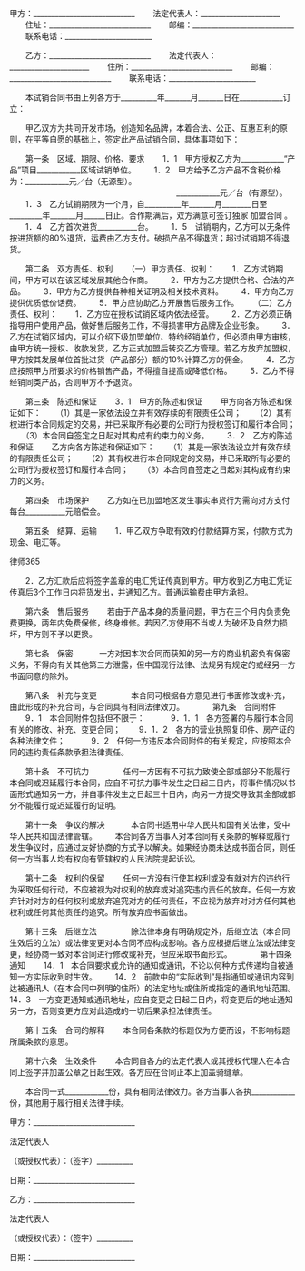 
 


甲方：____________________________
　　法定代表人：______________________
　　住址：____________________________
　　邮编：____________________________
　　联系电话：________________________


　　乙方：____________________________
　　法定代表人：______________________
　　住所：____________________________
　　邮编：____________________________
　　联系电话：________________________


　　本试销合同书由上列各方于__________年_______月_______日在____________订立：


　　甲乙双方为共同开发市场，创造知名品牌，本着合法、公正、互惠互利的原则，在平等自愿的基础上，签定此产品试销合同，具体事项如下：


　　第一条　区域、期限、价格、要求 
　　1．1　甲方授权乙方为____________“产品”项目____________区域试销单位。
　　1．2　甲方给予乙方产品不含税价格为：____________元／台（无源型）。
　　　　　　　　　　　　　　　　　　　　　____________元／台（有源型）。
　　1．3　乙方试销期限为一个月，自__________年_______月________日至_________年_______月______日止。合作期满后，双方满意可签订独家
加盟合同
。
　　1．4　乙方首次进货___________台。
　　1．5　试销期内，乙方可以无条件按进货额的80%退货，运费由乙方支付。破损产品不得退货；超过试销期不得退货。


　　第二条　双方责任、权利 
　　（一）甲方责任、权利：
　　1．乙方试销期间，甲方可以在该区域发展其他合作商。
　　2．甲方为乙方提供合格、合法的产品。
　　3．甲方为乙方提供各种相关证明及相关技术资料。
　　4．甲方向乙方提供优质低价话费。
　　5．甲方应协助乙方开展售后服务工作。
　　（二）乙方责任、权利：
　　1．乙方应在授权试销区域内依法经营。
　　2．乙方必须正确指导用户使用产品，做好售后服务工作，不得损害甲方品牌及企业形象。
　　3．乙方在试销区域内，可以介绍下级加盟单位、特约经销单位，但必须由甲方审核，由甲方统一授权、收款发货，乙方正式加盟后转交乙方管理。若乙方放弃加盟权，甲方按其发展单位首批进货（产品部分）额的10%计算乙方的佣金。
　　4．乙方应按照甲方所要求的价格销售产品，不得擅自提高或降低价格。
　　5．乙方不得经销同类产品，否则甲方不予退货。


　　第三条　陈述和保证 
　　3．1　甲方的陈述和保证 
　　甲方向各方陈述和保证如下： 
　　（1）其是一家依法设立并有效存续的有限责任公司； 
　　（2）其有权进行本合同规定的交易，并已采取所有必要的公司行为授权签订和履行本合同； 
　　（3）本合同自签定之日起对其构成有约束力的义务。 
　　3．2　乙方的陈述和保证 
　　乙方向各方陈述和保证如下： 
　　（1）其是一家依法设立并有效存续的有限责任公司； 
　　（2）其有权进行本合同规定的交易，并已采取所有必要的公司行为授权签订和履行本合同； 
　　（3）本合同自签定之日起对其构成有约束力的义务。


　　第四条　市场保护 
　　乙方如在已加盟地区发生事实串货行为需向对方支付每台___________元赔偿金。


　　第五条　结算、运输 
　　1．甲乙双方争取有效的付款结算方案，付款方式为现金、电汇等。




 
律师365






　　2．乙方汇款后应将签字盖章的电汇凭证传真到甲方。甲方收到乙方电汇凭证传真后3个工作日内将货发出，并通知乙方。普通运输费由甲方承担。




　　第六条　售后服务 
　　若由于产品本身的质量问题，甲方在三个月内负责免费更换，两年内免费保修，终身维修。若因乙方使用不当或人为破坏及自然力损坏，甲方则不予以更换。


　　第七条　保密　
　　一方对因本次合同而获知的另一方的商业机密负有保密义务，不得向有关其他第三方泄露，但中国现行法律、法规另有规定的或经另一方书面同意的除外。　 


　　第八条　补充与变更　　
　　本合同可根据各方意见进行书面修改或补充，由此形成的补充合同，与合同具有相同法律效力。
　 
　　第九条　合同附件 
　　9．1　本合同附件包括但不限于：　
　　9．1．1　各方签署的与履行本合同有关的修改、补充、变更合同；
　　9．1．2　各方的营业执照复印件、房产证的各种法律文件；　
　　9．2　任何一方违反本合同附件的有关规定，应按照本合同的违约责任条款承担法律责任。


　　第十条　不可抗力　　
　　任何一方因有不可抗力致使全部或部分不能履行本合同或迟延履行本合同，应自不可抗力事件发生之日起三日内，将事件情况以书面形式通知另一方，并自事件发生之日起三十日内，向另一方提交导致其全部或部分不能履行或迟延履行的证明。 


　　第十一条　争议的解决　
　　本合同书适用中华人民共和国有关法律，受中华人民共和国法律管辖。
　　本合同各方当事人对本合同有关条款的解释或履行发生争议时，应通过友好协商的方式予以解决。如果经协商未达成书面合同，则任何一方当事人均有权向有管辖权的人民法院提起诉讼。　


　　第十二条　权利的保留
　　任何一方没有行使其权利或没有就对方的违约行为采取任何行动，不应被视为对权利的放弃或对追究违约责任的放弃。任何一方放弃针对对方的任何权利或放弃追究对方的任何责任，不应视为放弃对对方任何其他权利或任何其他责任的追究。所有放弃应书面做出。


　　第十三条　后继立法　　
　　除法律本身有明确规定外，后继立法（本合同生效后的立法）或法律变更对本合同不应构成影响。各方应根据后继立法或法律变更，经协商一致对本合同进行修改或补充，但应采取书面形式。
　
　　第十四条　通知
　　14．1　本合同要求或允许的通知或通讯，不论以何种方式传递均自被通知一方实际收到时生效。
　　14．2　前款中的“实际收到”是指通知或通讯内容到达被通讯人（在本合同中列明的住所）的法定地址或住所或指定的通讯地址范围。　
　　14．3　一方变更通知或通讯地址，应自变更之日起三日内，将变更后的地址通知另一方，否则变更方应对此造成的一切后果承担法律责任。


　　第十五条　合同的解释
　　本合同各条款的标题仅为方便而设，不影响标题所属条款的意思。


　　第十六条　生效条件
　　本合同自各方的法定代表人或其授权代理人在本合同上签字并加盖公章之日起生效。各方应在合同正本上加盖骑缝章。


　　本合同一式____________份，具有相同法律效力。各方当事人各执____________份，其他用于履行相关法律手续。


 


 



 甲方：____________________________
 
法定代表人                         
 
（或授权代表）：（签字）__________
 
日期：____________________________
 


 

  乙方：____________________________
  
法定代表人                         
  
（或授权代表）：（签字）__________
  
日期：____________________________
  

 
  

 
  
 
   
 
   
 
    


    
 

    


    


    
 
 
   
 
  
 
 


